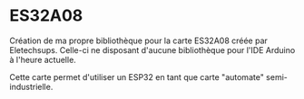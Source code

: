 # ES32A08
Création de ma propre bibliothèque pour la carte ES32A08 créée par Eletechsups. Celle-ci ne disposant d'aucune bibliothèque pour l'IDE Arduino à l'heure actuelle.

Cette carte permet d'utiliser un ESP32 en tant que carte "automate" semi-industrielle.
